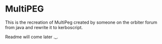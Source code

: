 # MultiPEG
This is the recreation of MultiPeg created by someone on the orbiter forum from java and rewrite it to kerboscript.

Readme will come later ._.
